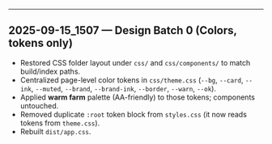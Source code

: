 

---
## 2025-09-15_1507 — Design Batch 0 (Colors, tokens only)
- Restored CSS folder layout under `css/` and `css/components/` to match build/index paths.
- Centralized page-level color tokens in `css/theme.css` (`--bg`, `--card`, `--ink`, `--muted`, `--brand`, `--brand-ink`, `--border`, `--warn`, `--ok`).
- Applied **warm farm** palette (AA-friendly) to those tokens; components untouched.
- Removed duplicate `:root` token block from `styles.css` (it now reads tokens from `theme.css`).
- Rebuilt `dist/app.css`.
